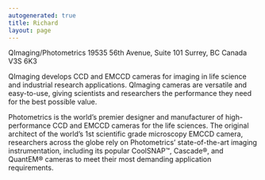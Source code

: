 ```yaml
---
autogenerated: true
title: Richard
layout: page
---
```


QImaging/Photometrics 19535 56th Avenue, Suite 101 Surrey, BC Canada V3S
6K3

QImaging develops CCD and EMCCD cameras for imaging in life science and
industrial research applications. QImaging cameras are versatile and
easy-to-use, giving scientists and researchers the performance they need
for the best possible value.

Photometrics is the world’s premier designer and manufacturer of
high-performance CCD and EMCCD cameras for the life sciences. The
original architect of the world’s 1st scientific grade microscopy EMCCD
camera, researchers across the globe rely on Photometrics’
state-of-the-art imaging instrumentation, including its popular
CoolSNAP™, Cascade®, and QuantEM® cameras to meet their most demanding
application requirements.

